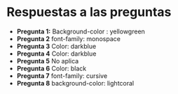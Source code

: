 # Respuestas a las preguntas
- **Pregunta 1:** Background-color : yellowgreen
- **Pregunta 2**  font-family: monospace
- **Pregunta 3** Color: darkblue
- **Pregunta 4** Color: darkblue
- **Pregunta 5** No aplica
- **Pregunta 6** Color: black
- **Pregunta 7** font-family: cursive
- **Pregunta 8** background-color: lightcoral